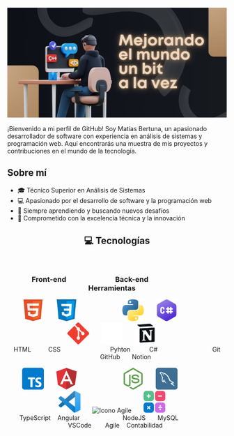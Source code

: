 <!-- Banner superior -->
![Banner inicial](https://github.com/MatiasBertuna/MatiasBertuna/blob/main/assets/Image/Banner-GitHub.jpg)


¡Bienvenido a mi perfil de GitHub! Soy Matías Bertuna, un apasionado desarrollador de software con experiencia en análisis de sistemas y programación web. Aquí encontrarás una muestra de mis proyectos y contribuciones en el mundo de la tecnología.


## Sobre mí

- 🎓 Técnico Superior en Análisis de Sistemas
- 💻 Apasionado por el desarrollo de software y la programación web
- 🌱 Siempre aprendiendo y buscando nuevos desafíos
- 🚀 Comprometido con la excelencia técnica y la innovación

<!-- Sección de Tecnologías -->
<h2 align="center">💻 Tecnologías</h2>

<br>
<div align="center">
  <div align="center">
    <h3 align="center"> 
      Front-end
      &nbsp;&nbsp;&nbsp;&nbsp;&nbsp;&nbsp;&nbsp;&nbsp;&nbsp;&nbsp;&nbsp;&nbsp;&nbsp;&nbsp;&nbsp;&nbsp;&nbsp;&nbsp;&nbsp;&nbsp;&nbsp;&nbsp;&nbsp;&nbsp;&nbsp;&nbsp;&nbsp;
      Back-end
      &nbsp;&nbsp;&nbsp;&nbsp;&nbsp;&nbsp;&nbsp;&nbsp;&nbsp;&nbsp;&nbsp;&nbsp;&nbsp;&nbsp;&nbsp;&nbsp;&nbsp;&nbsp;&nbsp;&nbsp;&nbsp;&nbsp;&nbsp;&nbsp;&nbsp;&nbsp;&nbsp;&nbsp;&nbsp;&nbsp;&nbsp;
      Herramientas
      &nbsp;&nbsp;&nbsp;&nbsp;&nbsp;
    </h3>
    <div align="center">
      <div align="center">
        &nbsp;&nbsp;&nbsp;&nbsp;
        <img src="https://github.com/MatiasBertuna/MatiasBertuna/blob/main/assets/Icons/HTML.png" alt="Icono HTML" width="50" height="50">   &nbsp;&nbsp;&nbsp;&nbsp;&nbsp;
        <img src="https://github.com/MatiasBertuna/MatiasBertuna/blob/main/assets/Icons/CSS.png" alt="Icono CSS" width="50" height="50">
        &nbsp;&nbsp;&nbsp;&nbsp;&nbsp;&nbsp;&nbsp;&nbsp;&nbsp;&nbsp;&nbsp;&nbsp;&nbsp;&nbsp;&nbsp;&nbsp;&nbsp;&nbsp;&nbsp;&nbsp;&nbsp;&nbsp;&nbsp;&nbsp;
        <img src="https://github.com/MatiasBertuna/MatiasBertuna/blob/main/assets/Icons/Python.png" alt="Icono Python" width="50" height="50">   &nbsp;&nbsp;&nbsp;&nbsp;&nbsp;
        <img src="https://github.com/MatiasBertuna/MatiasBertuna/blob/main/assets/Icons/C%23.png" alt="Icono C#" width="50" height="50">
        &nbsp;&nbsp;&nbsp;&nbsp;&nbsp;&nbsp;&nbsp;&nbsp;&nbsp;&nbsp;&nbsp;&nbsp;&nbsp;&nbsp;&nbsp;&nbsp;&nbsp;&nbsp;&nbsp;&nbsp;&nbsp;&nbsp;&nbsp;&nbsp;
        <img src="https://github.com/MatiasBertuna/MatiasBertuna/blob/main/assets/Icons/Git.png" alt="Icono Git" width="50" height="50">   &nbsp;&nbsp;&nbsp;&nbsp;&nbsp;
        <img src="https://github.com/MatiasBertuna/MatiasBertuna/blob/main/assets/Icons/GitHub.png" alt="Icono GitHub" width="50" height="50">   &nbsp;&nbsp;&nbsp;&nbsp;&nbsp;
        <img src="https://github.com/MatiasBertuna/MatiasBertuna/blob/main/assets/Icons/Notion.png" alt="Icono Notion" width="50" height="50">   &nbsp;&nbsp;&nbsp;&nbsp;&nbsp;
        <br>
        HTML
        &nbsp;&nbsp;&nbsp;&nbsp;&nbsp;&nbsp;&nbsp;&nbsp;
        CSS
        &nbsp;&nbsp;&nbsp;&nbsp;&nbsp;&nbsp;&nbsp;&nbsp;&nbsp;&nbsp;&nbsp;&nbsp;&nbsp;&nbsp;&nbsp;&nbsp;&nbsp;&nbsp;&nbsp;&nbsp;&nbsp;&nbsp;&nbsp;&nbsp;&nbsp;&nbsp;&nbsp;
        Pyhton
        &nbsp;&nbsp;&nbsp;&nbsp;&nbsp;&nbsp;&nbsp;&nbsp;&nbsp;
        C#
        &nbsp;&nbsp;&nbsp;&nbsp;&nbsp;&nbsp;&nbsp;&nbsp;&nbsp;&nbsp;&nbsp;&nbsp;&nbsp;&nbsp;&nbsp;&nbsp;&nbsp;&nbsp;&nbsp;&nbsp;&nbsp;&nbsp;&nbsp;&nbsp;&nbsp;&nbsp;&nbsp;&nbsp;&nbsp;&nbsp;
        Git
        &nbsp;&nbsp;&nbsp;&nbsp;&nbsp;&nbsp;&nbsp;&nbsp;&nbsp;
        GitHub
        &nbsp;&nbsp;&nbsp;&nbsp;&nbsp;
        Notion  
      </div>
      <br>
      <div align="center">
        &nbsp;&nbsp;&nbsp;&nbsp;
        <img src="https://github.com/MatiasBertuna/MatiasBertuna/blob/main/assets/Icons/TypeScript.png" alt="Icono TypeScript" width="50" height="50">   &nbsp;&nbsp;&nbsp;&nbsp;&nbsp;
        <img src="https://github.com/MatiasBertuna/MatiasBertuna/blob/main/assets/Icons/Angular.png" alt="Icono Angular" width="50" height="50">
        &nbsp;&nbsp;&nbsp;&nbsp;&nbsp;&nbsp;&nbsp;&nbsp;&nbsp;&nbsp;&nbsp;&nbsp;&nbsp;&nbsp;&nbsp;&nbsp;&nbsp;&nbsp;&nbsp;&nbsp;&nbsp;&nbsp;&nbsp;&nbsp;
        <img src="https://github.com/MatiasBertuna/MatiasBertuna/blob/main/assets/Icons/NodeJS.png" alt="Icono NodeJS" width="50" height="50">   &nbsp;&nbsp;&nbsp;&nbsp;&nbsp;
        <img src="https://github.com/MatiasBertuna/MatiasBertuna/blob/main/assets/Icons/MySQL.png" alt="Icono MySQL" width="50" height="50">
        &nbsp;&nbsp;&nbsp;&nbsp;&nbsp;&nbsp;&nbsp;&nbsp;&nbsp;&nbsp;&nbsp;&nbsp;&nbsp;&nbsp;&nbsp;&nbsp;&nbsp;&nbsp;&nbsp;&nbsp;&nbsp;&nbsp;&nbsp;&nbsp;
        <img src="https://github.com/MatiasBertuna/MatiasBertuna/blob/main/assets/Icons/VSCode.png" alt="Icono VSCode" width="50" height="50">   &nbsp;&nbsp;&nbsp;&nbsp;&nbsp;
        <img src="https://github.com/MatiasBertuna/MatiasBertuna/blob/main/assets/Icons/Metodología%20Agile.png" alt="Icono Agile" width="50" height="50">   &nbsp;&nbsp;&nbsp;&nbsp;&nbsp;
        <img src="https://github.com/MatiasBertuna/MatiasBertuna/blob/main/assets/Icons/Contabilidad.png" alt="Icono Contabilidad" width="50" height="50">   &nbsp;&nbsp;&nbsp;&nbsp;&nbsp;
        <br>
        &nbsp;&nbsp;
        TypeScript
        &nbsp;&nbsp;
        Angular
        &nbsp;&nbsp;&nbsp;&nbsp;&nbsp;&nbsp;&nbsp;&nbsp;&nbsp;&nbsp;&nbsp;&nbsp;&nbsp;&nbsp;&nbsp;&nbsp;&nbsp;&nbsp;&nbsp;&nbsp;&nbsp;&nbsp;&nbsp;
        NodeJS
        &nbsp;&nbsp;&nbsp;&nbsp;&nbsp;
        MySQL
        &nbsp;&nbsp;&nbsp;&nbsp;&nbsp;&nbsp;&nbsp;&nbsp;&nbsp;&nbsp;&nbsp;&nbsp;&nbsp;&nbsp;&nbsp;&nbsp;&nbsp;&nbsp;&nbsp;&nbsp;&nbsp;&nbsp;&nbsp;
        VSCode
        &nbsp;&nbsp;&nbsp;&nbsp;&nbsp;&nbsp;
        Agile
        &nbsp;&nbsp;
        Contabilidad
        &nbsp;
      </div>
    </div>
  </div>
</div>
